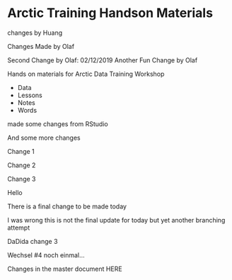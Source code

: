 # Arctic Training Handson Materials

changes by Huang

Changes Made by Olaf 


Second Change by Olaf: 02/12/2019
Another Fun Change by Olaf 


Hands on materials for Arctic Data Training Workshop 

* Data 
* Lessons 
* Notes 
* Words

made some changes from RStudio

And some more changes

Change 1 

Change 2 

Change 3 

Hello

There is a final change to be made today 

I was wrong this is not the final update for today but yet another branching attempt

DaDida change 3

Wechsel #4 noch einmal...

Changes in the master document HERE 